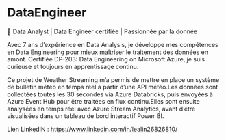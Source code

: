 # DataEngineer

🔹 Data Analyst | Data Engineer certifiée | Passionnée par la donnée

Avec 7 ans d’expérience en Data Analysis, je développe mes compétences en Data Engineering pour mieux maîtriser le traitement des données en amont. Certifiée DP-203: Data Engineering on Microsoft Azure, je suis curieuse et toujours en apprentissage continu.

Ce projet de Weather Streaming m’a permis de mettre en place un système de bulletin météo en temps réel à partir d’une API météo.Les données sont collectées toutes les 30 secondes via Azure Databricks, puis envoyées à Azure Event Hub pour être traitées en flux continu.Elles sont ensuite analysées en temps réel avec Azure Stream Analytics, avant d’être visualisées dans un tableau de bord interactif Power BI.

Lien LinkedIN : https://www.linkedin.com/in/lealin26826810/

